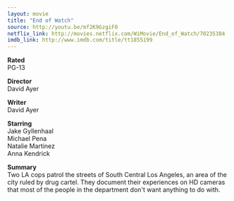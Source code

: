 ```yaml
---
layout: movie
title: "End of Watch"
source: http://youtu.be/mf2K9GzgiF0
netflix_link: http://movies.netflix.com/WiMovie/End_of_Watch/70235384
imdb_link: http://www.imdb.com/title/tt1855199
---
```


__Rated__<br /><span class="rated ts">PG-13</span>

__Director__<br />David Ayer

__Writer__<br />David Ayer

__Starring__<br />Jake Gyllenhaal<br />Michael Pena<br />Natalie Martinez<br />Anna Kendrick

__Summary__<br />Two LA cops patrol the streets of South Central Los Angeles, an area of the city ruled by drug cartel. They document their experiences on HD cameras that most of the people in the department don't want anything to do with.